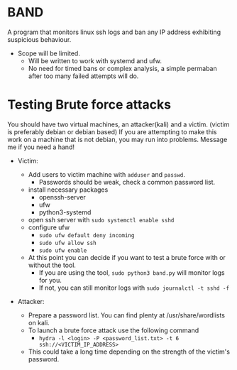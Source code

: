 # BAND

A program that monitors linux ssh logs and ban any IP address exhibiting suspicious behaviour.

- Scope will be limited.
    - Will be written to work with systemd and ufw.
	- No need for timed bans or complex analysis, a simple permaban after too many failed attempts will do.

# Testing Brute force attacks

You should have two virtual machines, an attacker(kali) and a victim. (victim is preferably debian or debian based)
If you are attempting to make this work on a machine that is not debian, you may run into problems. Message me if you need a hand!

- Victim:
    - Add users to victim machine with `adduser` and `passwd`.
        - Passwords should be weak, check a common password list.
    - install necessary packages
        - openssh-server
        - ufw
        - python3-systemd
    - open ssh server with `sudo systemctl enable sshd`
    - configure ufw
        - `sudo ufw default deny incoming`
        - `sudo ufw allow ssh`
        - `sudo ufw enable`
    - At this point you can decide if you want to test a brute force with or without the tool.
        - If you are using the tool, `sudo python3 band.py` will monitor logs for you.
        - If not, you can still monitor logs with `sudo journalctl -t sshd -f`

- Attacker:
    - Prepare a password list. You can find plenty at /usr/share/wordlists on kali.
    - To launch a brute force attack use the following command
        - `hydra -l <login> -P <password_list.txt> -t 6 ssh://<VICTIM_IP_ADDRESS>`
    - This could take a long time depending on the strength of the victim's password.
